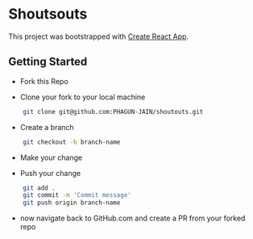 # Shoutsouts

This project was bootstrapped with [Create React App](https://github.com/facebook/create-react-app).

## Getting Started

- Fork this Repo

- Clone your fork to your local machine

```bash
    git clone git@github.com:PHAGUN-JAIN/shoutouts.git
```

- Create a branch

```bash
    git checkout -b branch-name
```

- Make your change

- Push your change

```bash
    git add .
    git commit -m 'Commit message'
    git push origin branch-name
```

- now navigate back to GitHub.com and create a PR from your forked repo
